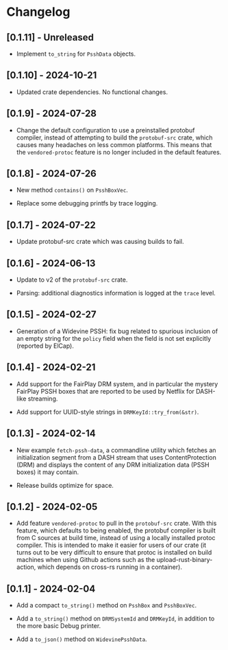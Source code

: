 # Changelog

## [0.1.11] - Unreleased

- Implement `to_string` for `PsshData` objects.


## [0.1.10] - 2024-10-21

- Updated crate dependencies. No functional changes.


## [0.1.9] - 2024-07-28

- Change the default configuration to use a preinstalled protobuf compiler, instead of attempting to
  build the `protobuf-src` crate, which causes many headaches on less common platforms. This means
  that the `vendored-protoc` feature is no longer included in the default features.


## [0.1.8] - 2024-07-26

- New method `contains()` on `PsshBoxVec`.

- Replace some debugging printfs by trace logging.


## [0.1.7] - 2024-07-22

- Update protobuf-src crate which was causing builds to fail.


## [0.1.6] - 2024-06-13

- Update to v2 of the `protobuf-src` crate.

- Parsing: additional diagnostics information is logged at the `trace` level.


## [0.1.5] - 2024-02-27

- Generation of a Widevine PSSH: fix bug related to spurious inclusion of an empty string for the
  `policy` field when the field is not set explicitly (reported by ElCap).


## [0.1.4] - 2024-02-21

- Add support for the FairPlay DRM system, and in particular the mystery FairPlay PSSH boxes that
  are reported to be used by Netflix for DASH-like streaming.

- Add support for UUID-style strings in `DRMKeyId::try_from(&str)`.


## [0.1.3] - 2024-02-14

- New example `fetch-pssh-data`, a commandline utility which fetches an initialization segment from
  a DASH stream that uses ContentProtection (DRM) and displays the content of any DRM initialization
  data (PSSH boxes) it may contain.

- Release builds optimize for space.


## [0.1.2] - 2024-02-05

- Add feature `vendored-protoc` to pull in the `protobuf-src` crate. With this feature, which
  defaults to being enabled, the protobuf compiler is built from C sources at build time, instead of
  using a locally installed protoc compiler. This is intended to make it easier for users of our
  crate (it turns out to be very difficult to ensure that protoc is installed on build machines when
  using Github actions such as the upload-rust-binary-action, which depends on cross-rs running in a
  container).


## [0.1.1] - 2024-02-04

- Add a compact `to_string()` method on `PsshBox` and `PsshBoxVec`.

- Add a `to_string()` method on `DRMSystemId` and `DRMKeyId`, in addition to the more basic Debug
  printer.

- Add a `to_json()` method on `WidevinePsshData`.
